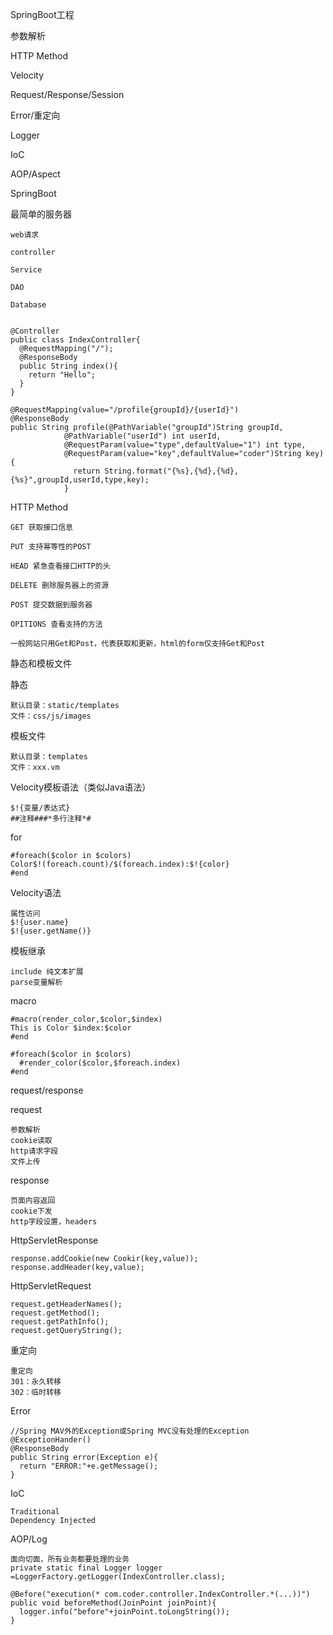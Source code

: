 SpringBoot工程

参数解析

HTTP Method

Velocity

Request/Response/Session

Error/重定向

Logger

IoC

AOP/Aspect


SpringBoot

最简单的服务器

    web请求
    
    controller
    
    Service
    
    DAO
    
    Database
    

    @Controller
    public class IndexController{
      @RequestMapping("/");
      @ResponseBody
      public String index(){
        return "Hello";
      }
    }

    @RequestMapping(value="/profile{groupId}/{userId}")
    @ResponseBody
    public String profile(@PathVariable("groupId")String groupId,
                @PathVariable("userId") int userId,
                @RequestParam(value="type",defaultValue="1") int type,
                @RequestParam(value="key",defaultValue="coder")String key){
                  return String.format("{%s},{%d},{%d},{%s}",groupId,userId,type,key);
                }


HTTP Method

    GET	获取接口信息
    
    PUT 支持幂等性的POST
    
    HEAD 紧急查看接口HTTP的头
    
    DELETE 删除服务器上的资源
    
    POST 提交数据到服务器
    
    OPITIONS 查看支持的方法

    一般网站只用Get和Post，代表获取和更新，html的form仅支持Get和Post

静态和模板文件

静态

    默认目录：static/templates
    文件：css/js/images

模板文件

    默认目录：templates
    文件：xxx.vm

Velocity模板语法（类似Java语法）

    $!{变量/表达式}
    ##注释###*多行注释*#

for

    #foreach($color in $colors)
    Color$!(foreach.count)/$(foreach.index):$!{color}
    #end

Velocity语法

    属性访问
    $!{user.name}
    $!{user.getName()}

模板继承

    include 纯文本扩展
    parse变量解析

macro

    #macro(render_color,$color,$index)
    This is Color $index:$color
    #end

    #foreach($color in $colors)
      #render_color($color,$foreach.index)
    #end

request/response

request

    参数解析
    cookie读取
    http请求字段
    文件上传

response

    页面内容返回
    cookie下发
    http字段设置，headers

HttpServletResponse

    response.addCookie(new Cookir(key,value));
    response.addHeader(key,value);

HttpServletRequest

    request.getHeaderNames();
    request.getMethod();
    request.getPathInfo();
    request.getQueryString();

重定向

    重定向
    301：永久转移
    302：临时转移

Error

    //Spring MAV外的Exception或Spring MVC没有处理的Exception
    @ExceptionHander()
    @ResponseBody
    public String error(Exception e){
      return "ERROR:"+e.getMessage();
    }

IoC

    Traditional
    Dependency Injected

AOP/Log

    面向切面，所有业务都要处理的业务
    private static final Logger logger =LoggerFactory.getLogger(IndexController.class);

    @Before("execution(* com.coder.controller.IndexController.*(...))")
    public void beforeMethod(JoinPoint joinPoint){
      logger.info("before"+joinPoint.toLongString());
    }

